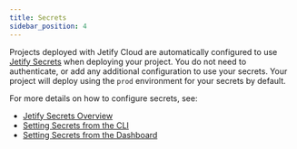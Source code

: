 ```yaml
---
title: Secrets 
sidebar_position: 4
---
```


Projects deployed with Jetify Cloud are automatically configured to use [Jetify Secrets](../secrets/index.md) when deploying your project. You do not need to authenticate, or add any additional configuration to use your secrets. Your project will deploy using the `prod` environment for your secrets by default. 

For more details on how to configure secrets, see: 

* [Jetify Secrets Overview](../secrets/index.md)
* [Setting Secrets from the CLI](../secrets/secrets_cli.md)
* [Setting Secrets from the Dashboard](../secrets/dashboard_secrets.md)

